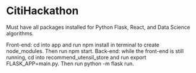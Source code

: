 # CitiHackathon

Must have all packages installed for Python Flask, React, and Data Science algorithms.

Front-end: cd into app and run npm install in terminal to create node_modules. Then run npm start.
Back-end: while the front-end is still running, cd into recommend_utensil_store and run export FLASK_APP=main.py. Then run python -m flask run.
